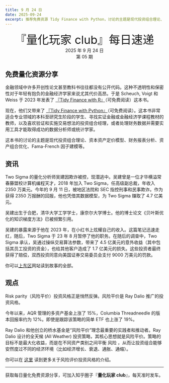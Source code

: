 ```yaml
---
title: 9 月 24 日
date: 2025-09-24
excerpt: 推荐免费资源 Tidy Finance with Python，讨论的主题是现代投资组合理论、资本资产定价模型、财务报表分析、资产组合优化、Fama-French 因子建模等。
---
```


<div style="font-size: 36px;text-align: center">『量化玩家 club』每日速递</div>

<div style="text-align: center">2025 年 9 月 24 日</div>
<div style="text-align: center">第 05 期</div>

## 免费量化资源分享

金融领域中许多开创性论文甚至教科书往往都没有公开代码。这种不透明性和保密性对于年轻有抱负的金融经济学家来说尤其代价高昂。于是 Scheuch, Voigt 和 Weiss 于 2023 年发表了 [『Tidy Finance with R』](https://www.tidy-finance.org/r/)（可免费阅读）这本书。

现在，他们又带来了 [『Tidy Finance with Python』](https://www.tidy-finance.org/python/)（可免费阅读）。这本书非常适合专业领域的本科至研究生阶段的学生、寻找实证金融或金融经济学课程教材的教师，以及喜欢验证和实施交易想法的投资组合经理，或者处理财务数据并需要实用工具才能取得成功的数据分析师或统计学家。

这本书的讨论的主题是现代投资组合理论、资本资产定价模型、财务报表分析、资产组合优化、Fama-French 因子建模等。

## 资讯

Two Sigma 的量化分析师吴建因欺诈被控，现潜逃中。吴建曾是一位才华横溢常春藤盟校计算机编程天才，2018 年加入 Two Sigma，任高级副总裁，年收入 2350 万美元。今年的 9 月 11 日，被地区法院和 SEC 指控刑事和民事欺诈。作为获得 2350 万报酬的回报，他也凭借其数据模型，为 Two Sigma 赚取了 4.7 亿美元。

吴建出生于合肥，清华大学工学学士，康奈尔大学博士。他的博士论文《贝叶斯优化的知识梯度方法》已被频繁引用。

吴建的暴露来源于他在 2023 年，在小红书上炫耀自己的收入。这篇笔记迅速走红，随后，Two Sigma 于 23 年 8 月暂停了他的职务。在随后的调查中，Two Sigma 承认，吴通过操纵交易算法参数，带来了 4.5 亿美元的意外收益（其中包括其员工投资的资金），也给其他客户造成了 1.7 亿美元的损失。这些投资者最终获得了赔偿，双西投资同意向美国证券交易委员会支付 9000 万美元的罚款。

你可以[上东区](https://www.ourtownny.com/news/ues-exec-from-china-now-a-fugitive-indicted-for-massive-hedge-fund-fraud-AC5105075)网站读到故事的全部。


## 观点

Risk parity（风险平价）投资风格正是悄然反弹。风险平价是 Ray Dalio 推广的投资风格。

今年以来，AQR 管理的多资产基金上涨了 15%，Columbia Threadneedle 的版本回报率约为 12%。即使是跟踪该策略的简单 ETF 也上涨了 19%。

Ray Dalio 和他创立的桥水基金是“风险平价”理念最重要的实践者和推动者。Ray Dalio 设计的全天候 (All Weather) 投资策略，其核心思想就是风险平价。策略的目标不是最大化收益，而是在不同资产类别之间平衡 风险 ，从而让投资组合能够安然度过不同的经济环境（比如经济增长、衰退、通胀、通缩）。

你可以在 [这里](https://www.fa-mag.com/news/quant-trades-popularized-by-ray-dalio-bounce-back-with-19--gain-84141.html) 读到更多关于风险评价投资风格的介绍。

---

获取每日量化免费资源分享，可加入知乎圈子『**量化玩家 club**』，每天准时发车。
